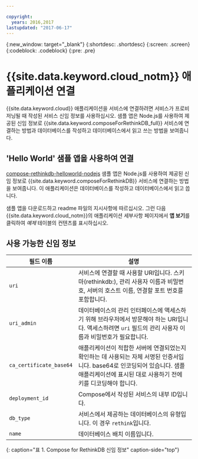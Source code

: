 ```yaml
---

copyright:
  years: 2016,2017
lastupdated: "2017-06-17"
---
```


{:new_window: target="_blank"}
{:shortdesc: .shortdesc}
{:screen: .screen}
{:codeblock: .codeblock}
{:pre: .pre}

# {{site.data.keyword.cloud_notm}} 애플리케이션 연결

{{site.data.keyword.cloud}} 애플리케이션을 서비스에 연결하려면 서비스가 프로비저닝될 때 작성된 서비스 신임 정보를 사용하십시오. 샘플 앱은 Node.js를 사용하여 제공된 신임 정보로 {{site.data.keyword.composeForRethinkDB_full}} 서비스에 연결하는 방법과 데이터베이스를 작성하고 데이터베이스에서 읽고 쓰는 방법을 보여줍니다.

## 'Hello World' 샘플 앱을 사용하여 연결

[compose-rethinkdb-helloworld-nodejs](https://github.com/IBM-Bluemix/compose-rethinkdb-helloworld-nodejs) 샘플 앱은 Node.js를 사용하여 제공된 신임 정보로 {{site.data.keyword.composeForRethinkDB}} 서비스에 연결하는 방법을 보여줍니다. 이 애플리케이션은 데이터베이스를 작성하고 데이터베이스에서 읽고 씁니다.

샘플 앱을 다운로드하고 readme 파일의 지시사항에 따르십시오. 그런 다음 {{site.data.keyword.cloud_notm}}의 애플리케이션 세부사항 페이지에서 **앱 보기**를 클릭하여 *예제* 테이블의 컨텐츠를 표시하십시오.

## 사용 가능한 신임 정보

필드 이름 |설명
----------|-----------
`uri`|서비스에 연결할 때 사용할 URI입니다. 스키마(rethinkdb:), 관리 사용자 이름과 비밀번호, 서버의 호스트 이름, 연결할 포트 번호를 포함합니다. 
`uri_admin`|데이터베이스의 관리 인터페이스에 액세스하기 위해 브라우저에서 방문해야 하는 URI입니다. 액세스하려면 `uri` 필드의 관리 사용자 이름과 비밀번호가 필요합니다. 
`ca_certificate_base64`|애플리케이션이 적합한 서버에 연결되었는지 확인하는 데 사용되는 자체 서명된 인증서입니다. base64로 인코딩되어 있습니다. 샘플 애플리케이션에 표시된 대로 사용하기 전에 키를 디코딩해야 합니다. 
`deployment_id`|Compose에서 작성된 서비스의 내부 ID입니다. 
`db_type`|서비스에서 제공하는 데이터베이스의 유형입니다. 이 경우 `rethink`입니다. 
`name`|데이터베이스 배치 이름입니다. 
{: caption="표 1. Compose for RethinkDB 신임 정보" caption-side="top"}
